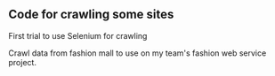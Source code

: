## Code for crawling some sites

First trial to use Selenium for crawling

Crawl data from fashion mall to use on my team's fashion web service project.
